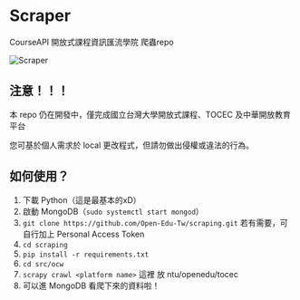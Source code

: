 # Scraper
CourseAPI 開放式課程資訊匯流學院 爬蟲repo

![Scraper](https://i.imgur.com/frOE8GC.png)

## 注意！！！

本 repo 仍在開發中，僅完成國立台灣大學開放式課程、TOCEC 及中華開放教育平台

您可基於個人需求於 local 更改程式，但請勿做出侵權或違法的行為。

## 如何使用？

1. 下載 Python（這是最基本的xD）
2. 啟動 MongoDB（`sudo systemctl start mongod`）
3. `git clone https://github.com/Open-Edu-Tw/scraping.git`
   若有需要，可自行加上 Personal Access Token
3. `cd scraping`
4. `pip install -r requirements.txt`
5. `cd src/ocw`
6. `scrapy crawl <platform name>` 這裡 <platform name> 放 ntu/openedu/tocec
7. 可以進 MongoDB 看爬下來的資料啦！
